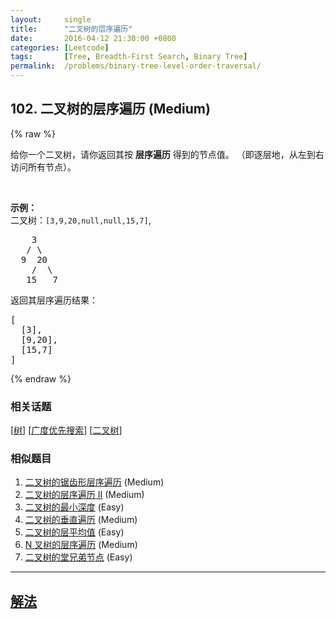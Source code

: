 ```yaml
---
layout:     single
title:      "二叉树的层序遍历"
date:       2016-04-12 21:30:00 +0800
categories: [Leetcode]
tags:       [Tree, Breadth-First Search, Binary Tree]
permalink:  /problems/binary-tree-level-order-traversal/
---
```


## 102. 二叉树的层序遍历 (Medium)

{% raw %}

<p>给你一个二叉树，请你返回其按 <strong>层序遍历</strong> 得到的节点值。 （即逐层地，从左到右访问所有节点）。</p>

<p> </p>

<p><strong>示例：</strong><br />
二叉树：<code>[3,9,20,null,null,15,7]</code>,</p>

<pre>
    3
   / \
  9  20
    /  \
   15   7
</pre>

<p>返回其层序遍历结果：</p>

<pre>
[
  [3],
  [9,20],
  [15,7]
]
</pre>

{% endraw %}

### 相关话题
  [[树](https://github.com/awesee/leetcode/tree/main/tag/tree/README.md)]
  [[广度优先搜索](https://github.com/awesee/leetcode/tree/main/tag/breadth-first-search/README.md)]
  [[二叉树](https://github.com/awesee/leetcode/tree/main/tag/binary-tree/README.md)]

### 相似题目
  1. [二叉树的锯齿形层序遍历](/problems/binary-tree-zigzag-level-order-traversal) (Medium)
  1. [二叉树的层序遍历 II](/problems/binary-tree-level-order-traversal-ii) (Medium)
  1. [二叉树的最小深度](/problems/minimum-depth-of-binary-tree) (Easy)
  1. [二叉树的垂直遍历](/problems/binary-tree-vertical-order-traversal) (Medium)
  1. [二叉树的层平均值](/problems/average-of-levels-in-binary-tree) (Easy)
  1. [N 叉树的层序遍历](/problems/n-ary-tree-level-order-traversal) (Medium)
  1. [二叉树的堂兄弟节点](/problems/cousins-in-binary-tree) (Easy)

---

## [解法](https://github.com/awesee/leetcode/tree/main/problems/binary-tree-level-order-traversal)
